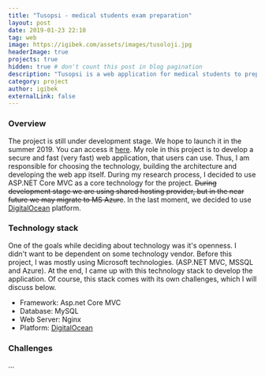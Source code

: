```yaml
---
title: "Tusopsi - medical students exam preparation"
layout: post
date: 2019-01-23 22:10
tag: web
image: https://igibek.com/assets/images/tusoloji.jpg
headerImage: true
projects: true
hidden: true # don't count this post in blog pagination
description: "Tusopsi is a web application for medical students to prepare to pass TUS exam."
category: project
author: igibek
externalLink: false
---
```


### Overview
The project is still under development stage. We hope to launch it in the summer 2019. You can access it [here](http://tusopsi.com). My role in this project is to develop a secure and fast (very fast) web application, that users can use. Thus, I am responsible for choosing the technology, building the architecture and developing the web app itself. During my research process, I decided to use ASP.NET Core MVC as a core technology for the project. ~~During development stage we are using shared hosting provider, but in the near future we may migrate to MS Azure~~. In the last moment, we decided to use [DigitalOcean](https://m.do.co/c/27b7d5a9f1eb) platform. 

### Technology stack
One of the goals while deciding about technology was it's openness. I didn't want to be dependent on some technology vendor. Before this project, I was mostly using Microsoft technologies. (ASP.NET MVC, MSSQL and Azure). At the end, I came up with this technology stack to develop the application. Of course, this stack comes with its own challenges, which I will discuss below.
- Framework: Asp.net Core MVC
- Database: MySQL
- Web Server: Nginx 
- Platform: [DigitalOcean](https://m.do.co/c/27b7d5a9f1eb)

### Challenges
...

